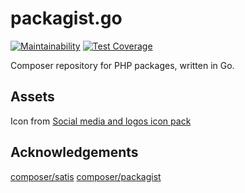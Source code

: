 # packagist.go

[![Maintainability](https://api.codeclimate.com/v1/badges/de00a0d47499a67619dc/maintainability)](https://codeclimate.com/github/brokeyourbike/packagist.go/maintainability)
[![Test Coverage](https://api.codeclimate.com/v1/badges/de00a0d47499a67619dc/test_coverage)](https://codeclimate.com/github/brokeyourbike/packagist.go/test_coverage)

Composer repository for PHP packages, written in Go.

## Assets
Icon from [Social media and logos icon pack](https://www.iconfinder.com/iconsets/social-media-and-logos-11)

## Acknowledgements

[composer/satis](https://github.com/composer/satis)
[composer/packagist](https://github.com/composer/packagist)
